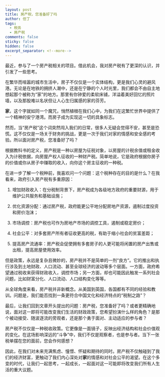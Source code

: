 ```yaml
---
layout: post
title: 房产税，您准备好了吗
author: 但丁
tags:
  - 税务
  - 房产税
comments: false
sticky: false
hidden: false
excerpt_separator: <!--more-->
---
```

最近，参与了一个房产税相关的项目。借此机会，我对房产税有了更深的认识，并引发了一些思考。

在繁华而喧嚣的城市生活中，房子不仅仅是一个实体结构，更是我们心灵的避风港。无论是在地铁的拥挤人潮中，还是在宁静的个人时光里，我们都会不由自主地想起那个被称为“家”的地方。那里有你钟爱的柔软床铺，洋溢着美好回忆的照片墙，以及那股难以名状但让人心生归属感的家的芬芳。
<!--more-->

**家**，这个字就如同一个魔咒，悄然植根在我们心中，为我们在这繁忙世界中提供了一个精神的安宁港湾。而房子成为实现这一切的具象标志。

然而，当“房产税”这个词突然闯入我们的日常，很多人无疑会觉得不安，甚至是恐慌。这不仅仅是一场关于财务的挑战，更是一次于我们对家的情感和安全感的考验。所以面对房产税，您准备好了吗？

根据教科书的定义，房产税是一种以房屋为征税对象，以房屋的计税余值或租金收入为计税依据，向房屋产权人征收的一种财产税。简单地说，它是政府根据你房子的价值或你从房子中赚取的收入，向你这个房主征收的一种税。

在进一步了解一个税种前，我喜欢问一个问题：这个税种存在的目的是什么？在我看来，政府引入房产税有多重原因：
1. 增加财政收入：在分税制背景下，房产税成为各级地方政府的重要财源，用于维护公共服务和基础设施；
    
2. 优化资源分配：通过房产税，政府能更公平地分配房地产资源，遏制过度投资和房价泡沫；
    
3. 市场调控：房产税也可作为房地产市场的调控工具，遏制或稳定房价；
    
4. 社会公平：对多套房产所有者征收更高的税，有助于缩小社会的贫富差距；
    
5. 提高房产流通率：房产税会促使拥有多套房子的人更可能将闲置的房产出售或出租，提高房屋使用效率。

但是政策，永远是复杂且微妙的，房产税并不是简单的一剂“良方”。它的推出和执行涉及到土地财政、人口流动、甚至全球经济的波动等多个层面。一方面，政府希望通过税收来获得财政收入，调控市场；另一方面，却也可能因此触发一系列社会问题，比如财富分化、人口流动、人口结构变化等等。

从全球角度来看，房产税并非新概念。从美国到英国，各国都有不同的经验和教训。问题是，我们能否找到一条更符合中国文化和经济特点的“税制之路”？

最后，让我们回到文章开头提出的问题：房产税，您准备好了吗？或者更精确地说，面对这一即将可能改变我们生活的财政政策，您希望扮演什么样的角色？是那个被动接受、随波逐流的旁观者，还是那个勇于面对、主动适应的参与者？

房产税不仅仅是一种税收政策。它更像是一面镜子，反映出经济结构和社会价值观的变化。在这场影响深远的“斗争”中，我们不仅是观察者，也是参与者。当下一张税单摆在您的面前，您会作何感想？

因此，在我们对未来充满焦虑、憧憬、怀疑和期待的同时。房产税不仅触碰到了我们的经济财富，更触动了我们内心深处对**家**的情感和对社会公平的渴望。在这个多变的时代，让我们一起思考，一起成长，一起面对这一可能即将改变我们所有人生活的重大议题。